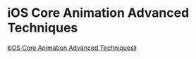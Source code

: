 #  iOS Core Animation Advanced Techniques
[《iOS Core Animation Advanced Techniques》](https://github.com/AttackOnDobby/iOS-Core-Animation-Advanced-Techniques/) 



